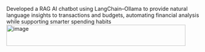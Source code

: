 Developed a RAG AI chatbot using LangChain–Ollama to provide natural language insights to transactions and budgets, automating financial analysis while supporting smarter spending habits<img width="468" height="56" alt="image" src="https://github.com/user-attachments/assets/da0b3043-2d29-44bf-80d0-006f920cded6" />
